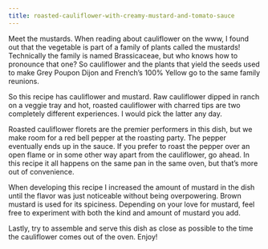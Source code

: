 ```yaml
---
title: roasted-cauliflower-with-creamy-mustard-and-tomato-sauce
---
```


Meet the mustards. When reading about cauliflower on the www, I found out that the vegetable is part of a family of plants called the mustards! Technically the family is named Brassicaceae, but who knows how to pronounce that one? So cauliflower and the plants that yield the seeds used to make Grey Poupon Dijon and French’s 100% Yellow go to the same family reunions. 

So this recipe has cauliflower and mustard. Raw cauliflower dipped in ranch on a veggie tray and hot, roasted cauliflower with charred tips are two completely different experiences. I would pick the latter any day.  

Roasted cauliflower florets are the premier performers in this dish, but we make room for a red bell pepper at the roasting party. The pepper eventually ends up in the sauce. If you prefer to roast the pepper over an open flame or in some other way apart from the cauliflower, go ahead. In this recipe it all happens on the same pan in the same oven, but that’s more out of convenience.

When developing this recipe I increased the amount of mustard in the dish until the flavor was just noticeable without being overpowering. Brown mustard is used for its spiciness. Depending on your love for mustard, feel free to experiment with both the kind and amount of mustard you add.

Lastly, try to assemble and serve this dish as close as possible to the time the cauliflower comes out of the oven. Enjoy!
